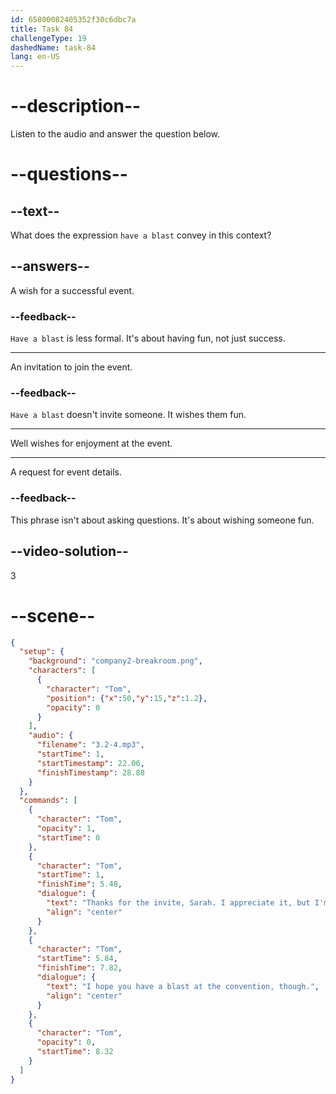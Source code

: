 ```yaml
---
id: 65800082405352f30c6dbc7a
title: Task 84
challengeType: 19
dashedName: task-84
lang: en-US
---
```


<!-- (Audio) Tom: Thanks for the invite, Sarah. I appreciate it, but I'm not really into sci-fi. I hope you have a blast at the convention, though. -->

# --description--

Listen to the audio and answer the question below.

# --questions--

## --text--

What does the expression `have a blast` convey in this context?

## --answers--

A wish for a successful event.

### --feedback--

`Have a blast` is less formal. It's about having fun, not just success.

---

An invitation to join the event.

### --feedback--

`Have a blast` doesn't invite someone. It wishes them fun.

---

Well wishes for enjoyment at the event.

---

A request for event details.

### --feedback--

This phrase isn't about asking questions. It's about wishing someone fun.

## --video-solution--

3

# --scene--

```json
{
  "setup": {
    "background": "company2-breakroom.png",
    "characters": [
      {
        "character": "Tom",
        "position": {"x":50,"y":15,"z":1.2},
        "opacity": 0
      }
    ],
    "audio": {
      "filename": "3.2-4.mp3",
      "startTime": 1,
      "startTimestamp": 22.06,
      "finishTimestamp": 28.88
    }
  },
  "commands": [
    {
      "character": "Tom",
      "opacity": 1,
      "startTime": 0
    },
    {
      "character": "Tom",
      "startTime": 1,
      "finishTime": 5.48,
      "dialogue": {
        "text": "Thanks for the invite, Sarah. I appreciate it, but I'm not really into sci-fi.",
        "align": "center"
      }
    },
    {
      "character": "Tom",
      "startTime": 5.84,
      "finishTime": 7.82,
      "dialogue": {
        "text": "I hope you have a blast at the convention, though.",
        "align": "center"
      }
    },
    {
      "character": "Tom",
      "opacity": 0,
      "startTime": 8.32
    }
  ]
}
```

